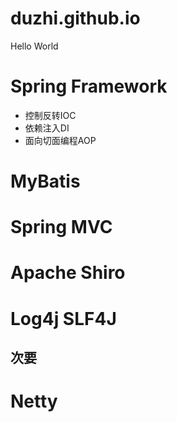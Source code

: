 # duzhi.github.io
Hello World

# Spring Framework
- 控制反转IOC
- 依赖注入DI
- 面向切面编程AOP

# MyBatis

# Spring MVC

# Apache Shiro

# Log4j SLF4J

## 次要
# Netty
